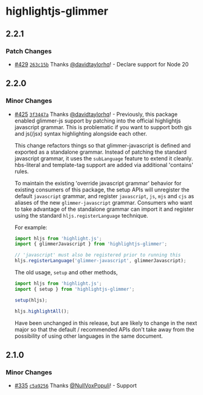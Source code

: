 # highlightjs-glimmer

## 2.2.1

### Patch Changes

- [#429](https://github.com/NullVoxPopuli/highlightjs-glimmer/pull/429) [`263c15b`](https://github.com/NullVoxPopuli/highlightjs-glimmer/commit/263c15bdea067783144569b544e277f7ef74f05b) Thanks [@davidtaylorhq](https://github.com/davidtaylorhq)! - Declare support for Node 20

## 2.2.0

### Minor Changes

- [#425](https://github.com/NullVoxPopuli/highlightjs-glimmer/pull/425) [`3f3447a`](https://github.com/NullVoxPopuli/highlightjs-glimmer/commit/3f3447a18f7ff965dda95f991f1dd11ecd33fb26) Thanks [@davidtaylorhq](https://github.com/davidtaylorhq)! - Previously, this package enabled glimmer-js support by patching into the official highlightjs javascript grammar. This is problematic if you want to support both gjs and js(/jsx) syntax highlighting alongside each other.

  This change refactors things so that glimmer-javascript is defined and exported as a standalone grammar. Instead of patching the standard javascript grammar, it uses the `subLanguage` feature to extend it cleanly. hbs-literal and template-tag support are added via additional 'contains' rules.

  To maintain the existing 'override javascript grammar' behavior for existing consumers of this package, the setup APIs will unregister the default `javascript` grammar, and register `javascript`, `js`, `mjs` and `cjs` as aliases of the new `glimmer-javascript` grammar. Consumers who want to take advantage of the standalone grammar can import it and register using the standard `hljs.registerLanguage` technique.

  For example:

  ```js
  import hljs from 'highlight.js';
  import { glimmerJavascript } from 'highlightjs-glimmer';

  // 'javascript' must also be registered prior to running this
  hljs.registerLanguage('glimmer-javascript', glimmerJavascript);
  ```

  The old usage, `setup` and other methods,

  ```js
  import hljs from 'highlight.js';
  import { setup } from 'highlightjs-glimmer';

  setup(hljs);

  hljs.highlightAll();
  ```

  Have been unchanged in this release, but are likely to change in the next major so that the default / recommended APIs don't take away from the possibility of using other languages in the same document.

## 2.1.0

### Minor Changes

- [#335](https://github.com/NullVoxPopuli/highlightjs-glimmer/pull/335) [`c5a9256`](https://github.com/NullVoxPopuli/highlightjs-glimmer/commit/c5a925651f3237734135dab3ef5b633d6d54fd9b) Thanks [@NullVoxPopuli](https://github.com/NullVoxPopuli)! - Support <style> tags

### Patch Changes

- [#256](https://github.com/NullVoxPopuli/highlightjs-glimmer/pull/256) [`def7bb5`](https://github.com/NullVoxPopuli/highlightjs-glimmer/commit/def7bb5e17b9296b275eabef72baffb7f1bfe30b) Thanks [@NullVoxPopuli](https://github.com/NullVoxPopuli)! - Removed some unused code.

## [2.0.1](https://github.com/NullVoxPopuli/highlightjs-glimmer/compare/v2.0.0...v2.0.1) (2022-11-06)

### Bug Fixes

- **gjs:** consistently highlight gjs blocks ([abfdd2b](https://github.com/NullVoxPopuli/highlightjs-glimmer/commit/abfdd2bfa36d02c65981bf01042cee1f71d08060))
- **template:** use more robust template tag identification ([b6f3e05](https://github.com/NullVoxPopuli/highlightjs-glimmer/commit/b6f3e05063fb040e3d157d64d336b08e48e70515))

# [2.0.0](https://github.com/NullVoxPopuli/highlightjs-glimmer/compare/v1.4.1...v2.0.0) (2022-11-05)

### chore

- drop support for node < 14 ([18fd5b2](https://github.com/NullVoxPopuli/highlightjs-glimmer/commit/18fd5b24c64c49a8d68cd22a6c152cef14da2542))

### BREAKING CHANGES

- drop support for node < 14

## [1.4.1](https://github.com/NullVoxPopuli/highlightjs-glimmer/compare/v1.4.0...v1.4.1) (2021-12-26)

### Bug Fixes

- **support:** widen highlight.js peerDep ([86e3b83](https://github.com/NullVoxPopuli/highlightjs-glimmer/commit/86e3b83230d0aa5bf79d2e7f219cbb725af769d9))

# [1.4.0](https://github.com/NullVoxPopuli/highlightjs-glimmer/compare/v1.3.4...v1.4.0) (2021-05-01)

### Features

- **internal:** setup CJS testing with remark and rehype ([631af9d](https://github.com/NullVoxPopuli/highlightjs-glimmer/commit/631af9d1c3ee09644acc7151e26586b399ab0ca2))

## [1.3.4](https://github.com/NullVoxPopuli/highlightjs-glimmer/compare/v1.3.3...v1.3.4) (2021-04-30)

### Bug Fixes

- **dist:** rename cjs output to end in cjs extension ([1c20168](https://github.com/NullVoxPopuli/highlightjs-glimmer/commit/1c201682fb769bce5040817ffd1119993ef0734b))

## [1.3.3](https://github.com/NullVoxPopuli/highlightjs-glimmer/compare/v1.3.2...v1.3.3) (2021-04-13)

### Bug Fixes

- **grammar:** this.property is now [class][punc][property] ([9492542](https://github.com/NullVoxPopuli/highlightjs-glimmer/commit/94925427ee10613e75b4239abcc0ed679f416e40))

## [1.3.2](https://github.com/NullVoxPopuli/highlightjs-glimmer/compare/v1.3.1...v1.3.2) (2021-04-11)

### Bug Fixes

- **colors:** punctuation fix for curlies ([29d295f](https://github.com/NullVoxPopuli/highlightjs-glimmer/commit/29d295ffe16e5aabfc32bc351414f089b7a10b7b))

## [1.3.1](https://github.com/NullVoxPopuli/highlightjs-glimmer/compare/v1.3.0...v1.3.1) (2021-04-11)

### Bug Fixes

- **colors:** fix issues with punctuation, this, operator, and mustache ([ddacc29](https://github.com/NullVoxPopuli/highlightjs-glimmer/commit/ddacc293ca64b64ff33e0a415a08337a86fc106a))

# [1.3.0](https://github.com/NullVoxPopuli/highlightjs-glimmer/compare/v1.2.0...v1.3.0) (2021-04-11)

### Features

- **grammar:** support template tags in js ([c0517f5](https://github.com/NullVoxPopuli/highlightjs-glimmer/commit/c0517f5c74a6d00a33090133b38a9a66cace1dca))

# [1.2.0](https://github.com/NullVoxPopuli/highlightjs-glimmer/compare/v1.1.1...v1.2.0) (2021-04-11)

### Features

- **syntax:** hbs template literal support in JS ([0e35950](https://github.com/NullVoxPopuli/highlightjs-glimmer/commit/0e359503853964894f23b44a118724ecc1e5a627))

## [1.1.1](https://github.com/NullVoxPopuli/highlightjs-glimmer/compare/v1.1.0...v1.1.1) (2021-04-11)

### Bug Fixes

- **tests:** hljs tests now includes glimmer ([a0d12d8](https://github.com/NullVoxPopuli/highlightjs-glimmer/commit/a0d12d8fd44ba419a61f749b28a3c38c81a7e4b0))

# [1.1.0](https://github.com/NullVoxPopuli/highlightjs-glimmer/compare/v1.0.1...v1.1.0) (2021-04-10)

### Features

- setup CDN support ([fb940cd](https://github.com/NullVoxPopuli/highlightjs-glimmer/commit/fb940cda950798b6a49fbf6ae6dee8f439abbc16))

## [1.0.1](https://github.com/NullVoxPopuli/highlightjs-glimmer/compare/v1.0.0...v1.0.1) (2021-04-06)

### Bug Fixes

- **internal:** update demo page and prep for GH pages ([55f49f4](https://github.com/NullVoxPopuli/highlightjs-glimmer/commit/55f49f450fc97c081d18e6d2d93778b28cae946e))

# 1.0.0 (2021-04-06)

### Bug Fixes

- **internal:** ci config ([ce5270e](https://github.com/NullVoxPopuli/highlightjs-glimmer/commit/ce5270ee2c5df477efe6cfabd7c5f3b69450e356))
- add tests ([422d379](https://github.com/NullVoxPopuli/highlightjs-glimmer/commit/422d3793a72a3d3b0c102692cbb3b3b6d9dec770))
- **internal:** setup linting ([92a6f81](https://github.com/NullVoxPopuli/highlightjs-glimmer/commit/92a6f81e516dc4fac85e271fd634334571f351a0))

### chore

- **readme:** declare minimum highlight.js version ([42e2275](https://github.com/NullVoxPopuli/highlightjs-glimmer/commit/42e22754df72feb42e44c3d7a7bfc5d1eb833f3b))

### BREAKING CHANGES

- **readme:** prep for release
